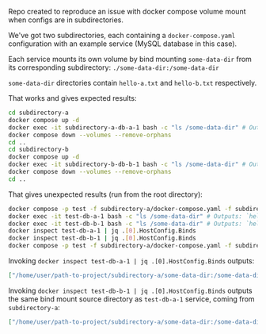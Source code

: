 Repo created to reproduce an issue with docker compose volume mount when configs are in subdirectories.

We've got two subdirectories, each containing a `docker-compose.yaml` configuration with an example service (MySQL database in this case).

Each service mounts its own volume by bind mounting `some-data-dir` from its corresponding subdirectory: `./some-data-dir:/some-data-dir`

`some-data-dir` directories contain `hello-a.txt` and `hello-b.txt` respectively.

That works and gives expected results:

```bash
cd subdirectory-a
docker compose up -d
docker exec -it subdirectory-a-db-a-1 bash -c "ls /some-data-dir" # Outputs: `hello-a.txt`
docker compose down --volumes --remove-orphans
cd ..
cd subdirectory-b
docker compose up -d
docker exec -it subdirectory-b-db-b-1 bash -c "ls /some-data-dir" # Outputs: `hello-b.txt` - that's correct.
docker compose down --volumes --remove-orphans
cd ..
```

That gives unexpected results (run from the root directory):

```bash
docker compose -p test -f subdirectory-a/docker-compose.yaml -f subdirectory-b/docker-compose.yaml up -d
docker exec -it test-db-a-1 bash -c "ls /some-data-dir" # Outputs: `hello-a.txt`
docker exec -it test-db-b-1 bash -c "ls /some-data-dir" # Outputs: `hello-a.txt` - that's not correct!
docker inspect test-db-a-1 | jq .[0].HostConfig.Binds
docker inspect test-db-b-1 | jq .[0].HostConfig.Binds
docker compose -p test -f subdirectory-a/docker-compose.yaml -f subdirectory-b/docker-compose.yaml down --volumes --remove-orphans
```

Invoking `docker inspect test-db-a-1 | jq .[0].HostConfig.Binds` outputs:

```json
["/home/user/path-to-project/subdirectory-a/some-data-dir:/some-data-dir:rw"]
```

Invoking `docker inspect test-db-b-1 | jq .[0].HostConfig.Binds` outputs the same bind mount source directory as `test-db-a-1` service, coming from `subdirectory-a`:

```json
["/home/user/path-to-project/subdirectory-a/some-data-dir:/some-data-dir:rw"]
```
